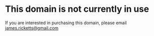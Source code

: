 # This domain is not currently in use
If you are interested in purchasing this domain, please email james.ricketts@gmail.com
